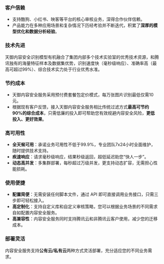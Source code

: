 ### 客户信赖
- 支持酷狗、小红书、映客等平台的核心审核业务，深得合作伙伴信赖。
- 产品能力在多种应用场景和复杂情况下历经考验并不断迭代，积累了**深厚的模型优化和数据分析经验**。

### 技术先进
天御内容安全识别模型有机融合了集团内部多个技术实验室的优秀技术资源，和腾讯独有的海量特征样本及数据集优势，识别速度快（毫秒级响应）、准确率高（最高可超过99%）、综合技术实力处于行业优秀水准。

### 节约成本
- 天御内容安全服务采用预付费套餐包定价模式，每万张图片识别最低仅需10元。
- 根据现有客户反馈，接入天御内容安全服务相比传统过滤方式**最高可节约90%的综合成本**，只需低廉的投入即可帮助您有效规避内容安全风险，**更低投入、更好效果**。

### 高可用性
- **全天候可用**：承诺业务可用性不低于99.9%，专业团队7x24小时全面维护，随时提供技术支持。
- **疾速响应**：请求毫秒级响应，结果秒级返回，超低延迟助您“快人一步”。
- **动态高并发**：多集群部署，每秒超过万级并发，更支持动态扩容，无需担心性能损耗。

### 使用便捷
- **配置简便**：无需安装任何脚本文件，通过 API 即可直接调用业务接口，只需三步即可轻松接入。
- **高定制化**：支持自定义库和自定义审核策略，您可以根据业务场景的不同需求自如配置内容安全服务。
- **高兼容性**：内容安全服务同时支持腾讯云和非腾讯云客户使用，减少您的迁移成本。

### 部署灵活
内容安全服务支持**公有云/私有云**两种方式灵活部署，充分适应您的不同业务需求。

